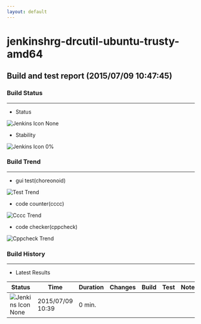 ```yaml
---
layout: default
---
```

# jenkinshrg-drcutil-ubuntu-trusty-amd64
## Build and test report (2015/07/09 10:47:45)
### Build Status
___
* Status
  
![Jenkins Icon](http://jenkinshrg.github.io/images/48x48/notbuilt_anime.png)
None
  
* Stability
  
![Jenkins Icon](http://jenkinshrg.github.io/images/48x48/health-00to19.png)
0%
  
### Build Trend
___
* gui test(choreonoid)
  
![Test Trend](http://jenkinshrg.github.io/jenkinshrg-drcutil-ubuntu-trusty-amd64/test.png)
  
* code counter(cccc)
  
![Cccc Trend](http://jenkinshrg.github.io/jenkinshrg-drcutil-ubuntu-trusty-amd64/cccc.png)
  
* code checker(cppcheck)
  
![Cppcheck Trend](http://jenkinshrg.github.io/jenkinshrg-drcutil-ubuntu-trusty-amd64/cppcheck.png)
  
### Build History
___
* Latest Results
  
|Status|Time|Duration|Changes|Build|Test|Note|
|---|---|---|---|---|---|---|
|![Jenkins Icon](http://jenkinshrg.github.io/images/24x24/nobuilt.png)None|2015/07/09 10:39|0 min.|||| |
